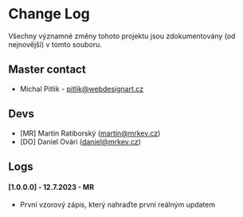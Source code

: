 # Change Log
Všechny významné změny tohoto projektu jsou zdokumentovány (od nejnovější) v tomto souboru.

## Master contact

- Michal Pitlik - pitlik@webdesignart.cz

## Devs

- [MR] Martin Ratiborský (martin@mrkev.cz) 
- [DO] Daniel Ovári (daniel@mrkev.cz) 

## Logs

#### [1.0.0.0] - 12.7.2023 - MR
- První vzorový zápis, který nahraďte první reálným updatem
